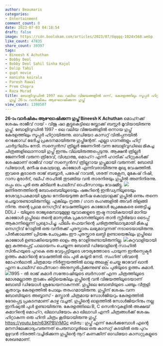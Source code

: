 ```yaml
---
author: Beaumaris
categories:
- Entertainment
comment_count: 0
date: 2023-07-03 04:18:54
draft: false
image: https://cdn.boolokam.com/articles/2023/07/dqqqq-1024x568.webp
like_count: 47835
share_count: 39397
tags:
- Bineesh K Achuthan
- Bobby Deol
- Bobby Deol Sahil Sinha Kajol
- Dalip Tahil
- gupt movie
- manisha koirala
- Paresh Rawal
- Prem Chopra
- Raza Murad
title: ബോളിവുഡിൽ 1997 ലെ വലിയ വിജയങ്ങളിൽ ഒന്ന്, കേരളത്തിലും സൂപ്പർ ഹിറ്റായിരുന്നു
  ഗുപ്ത് 26-ാം വാർഷികം ആഘോഷിക്കുന്ന ഗുപ്ത്
view_count: 1398507
---
```


**26-ാം വാർഷികം ആഘോഷിക്കുന്ന ഗുപ്ത്** **Bineesh K Achuthan** മൊഹ്റക്ക് ശേഷം രാജീവ് റായ് - വിജു ഷാ കൂട്ടുകെട്ടിലെ ബ്ലോക്ക് ബസ്റ്റർ മൂവിയായിരുന്നു ഗുപ്ത്. ബോളിവുഡിൽ 1997 - ലെ വലിയ വിജയങ്ങളിൽ ഒന്നായ ഗുപ്ത് കേരളത്തിലും സൂപ്പർ ഹിറ്റായിരുന്നു. ഓഡിയോ കാസറ്റ് വിൽപ്പനയിൽ റെക്കോഡ് ഭേദിച്ച പ്രകടനമായിരുന്നു ഗുപ്തിന്റേത്. എല്ലാ ഗാനങ്ങളും ഹിറ്റ് ചാർട്ടറിലിടം നേടി. സസ്പെൻസ് ത്രില്ലർ ജേണറിൽ വന്ന ബോളിവുഡിലെ മികച്ച ചിത്രങ്ങളിലൊന്നായി ഗുപ്ത് ഇന്നും വിലയിരുത്തപ്പെടുന്നു. [](https://cdn.boolokam.com/articles/2023/07/wwweeee.jpg)ആക്ഷൻ ത്രില്ലർ ജേണറിൽ വരുന്ന ത്രിദേവ്, വിശ്വാത്മ, മൊഹ്‌റ എന്നീ ഹാട്രിക് ഹിറ്റുകൾക്ക് ശേഷമാണ് രാജീവ് റായ് സസ്പെൻസ് ത്രില്ലറായ ഗുപ്തുമായി വരുന്നത്. ബോബി ഡിയോൾ, മനീഷ കൊയ്രാള, കാജോൾ എന്നിവരായിരുന്നു മുഖ്യ വേഷത്തിൽ. ഇവരെ കൂടാതെ രാജ് ബബ്ബാർ, പരേഷ് റാവൽ, ശരത് സക്സേന, മുകേഷ് റിഷി, റാസ മുരാർദ്, ദലീപ് താഹിൽ തുടങ്ങിയ വൻ താരനിരയും ഗുപ്തിൽ അണിനിരന്നു. ഒപ്പം ഓം പുരി ഒരു കിടിലൻ പോലീസ് ഓഫീസറായും വേഷമിട്ടു. [![](https://cdn.boolokam.com/articles/2023/07/dqqqq-1024x568.webp)](https://cdn.boolokam.com/articles/2023/07/dqqqq-scaled.webp)മണിരത്നത്തിന്റെ ബോംബെയിലൂടെയും ഷങ്കറിന്റെ ഇൻഡ്യനിലൂടെയും ദേശവ്യാപകമായി ശ്രദ്ധ നേടിയെടുത്ത മനീഷ കൊയ്രാളക്ക് ഗുപ്തിൽ ഒന്നും തന്നെ ചെയ്യാനുണ്ടായിരുന്നില്ല. എങ്കിലും നൃത്ത / ഗാന രംഗങ്ങളിൽ അവർ തിളങ്ങി നിന്നു. തന്റെ പ്രഥമ നെഗറ്റീവ് വേഷത്തിലൂടെ കാജോൾ പ്രേക്ഷകരെ ഞെട്ടിച്ചു. DDLJ - യിലൂടെ രാജ്യമെമ്പാടുമുള്ള യുവാക്കളുടെ ഇഷ്ട നായികയായി മാറിയ കാജോൾ ഗുപ്തിലെ തന്റെ മാസ്മരിക പ്രകടനത്തിലൂടെ താൻ സ്റ്റീരിയോ ടൈപ്പ് ആകാനില്ലെന്ന് പ്രഖ്യാപിച്ചു. ഫിലിം ഫെയറിന്റെ ചരിത്രത്തിലാദ്യമായി മികച്ച നെഗറ്റിവ് റോളിൽ ഒരു വനിതക്ക് പുരസ്ക്കാരം ലഭ്യമാവുന്നത് നടാടെയായിരുന്നു. പിൽക്കാലത്ത് പ്രിയങ്ക ചോപ്രക്കും ഈ പുരസ്ക്കാര ലബ്ധി ഉണ്ടായെങ്കിലും ഗുപ്തിലെ കാജോൾ ഉണ്ടാക്കിയെടുത്ത ഓളം ആ റോളിനുണ്ടായിരുന്നില്ല. [![](https://cdn.boolokam.com/articles/2023/07/fwf-1024x570.jpg)](https://cdn.boolokam.com/articles/2023/07/fwf.jpg)കുറ്റവാളിയായി മുദ്ര കുത്തപ്പെട്ട് പാലായനം ചെയ്യുന്ന ബോബി ഡിയോളിന്റെ സാഹിൽ സിൻഹയുടെ പുറകെ ഒരു വേട്ടപ്പട്ടിയുടെ ശൗര്യത്തോടെ പായുന്ന ഇൻസ്പെക്ടർ ഉത്തം കുമാറിന്റെ വേഷത്തിൽ ഓം പുരി കയ്യടി നേടി. സംഗിത് ശിവന്റെ മോഹൻലാൽ ചിത്രമായ നിർണ്ണയത്തിൽ ലാലു അലക്സ് ചെയ്ത ജാവേദ് ഖാൻ എന്ന പോലീസ് ഓഫീസറെ അനുസ്മരിപ്പിക്കുന്നുണ്ട് ഓം പുരിയുടെ ഉത്തം കുമാർ. [![](https://cdn.boolokam.com/articles/2023/07/DKbShRkXcAIO-1Q-1024x705.jpg)](https://cdn.boolokam.com/articles/2023/07/DKbShRkXcAIO-1Q.jpg)1995 - ൽ രാജ് കുമാർ സന്തോഷിയുടെ ബർസാത് എന്ന ചിത്രത്തിലൂടെ മോശമല്ലാത്ത തുടക്കം കിട്ടിയെങ്കിലും ഗുപ്തിന്റെ വൻ വിജയത്തിലൂടെയാണ് ബോബി ഡിയോൾ ശ്രദ്ധേയനാകുന്നത്. ഗുപ്തിലെ ബോബിയുടെ പഞ്ചും വീതുളി കൃതാവും കേരളത്തിൽ പോലും തരംഗമായിരുന്നു. ഗുപ്തിന് ശേഷം വന്ന ബോബിയുടെ അബ്ബാസ് - മസ്താൻ ചിത്രമായ സോൾജിയറും കേരളത്തിൽ ഭേദപ്പെട്ട പ്രകടനമാണ് കാഴ്ച വച്ചത്. ഗുപ്തിന്റെ ഓളത്തിൽ സോൾജിയറിനും നല്ല ഇനീഷ്യൽ പുൾ ഉണ്ടായിരുന്നു. കേരളത്തിലെ B, C സെൻററുകളിൽ അക്ഷയ് കുമാറിന്റെ മൊഹ്‌റ, ഖിലാഡിയോം കാ ഖിലാഡി എന്നീ ചിത്രങ്ങൾക്ക് ശേഷം ഹിറ്റാകുന്ന ഒരു ഹിന്ദി ചിത്രം കൂടിയായിരുന്നു ഗുപ്ത്. https://youtu.be/n63KPBVrMGc ബിത്വ : ഗുപ്ത് എന്ന് കേൾക്കുമ്പോൾ എന്റെ മനസിലേക്കാദ്യംവരുന്നത് പെരുമ്പാവൂരിലെ ഒരു കാസറ്റ് കടയിൽ ഒരു പുറം മുഴുവൻ നിരത്തി വച്ചിരിക്കുന്ന ഗുപ്തിന്റെ നൂറ് കണക്കിന് ഓഡിയോ കാസറ്റുകളുടെ ശേഖരമാണ്.